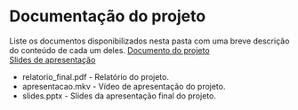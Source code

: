 # Documentação do projeto

Liste os documentos disponibilizados nesta pasta com uma breve descrição do conteúdo de cada um deles.
[Documento do projeto](https://github.com/ICEI-PUC-Minas-PMV-SI/pmv-si-2023-2-pe2-t2-grupo-3-varejo-online/files/13624555/Documento.do.projeto.pdf) <br>
[Slides de apresentação](https://github.com/ICEI-PUC-Minas-PMV-SI/pmv-si-2023-2-pe2-t2-grupo-3-varejo-online/files/13624557/PetCare.pptx)

* relatorio_final.pdf - Relatório do projeto.
* apresentacao.mkv - Vídeo de apresentação do projeto.
* slides.pptx - Slides da apresentação final do projeto.


